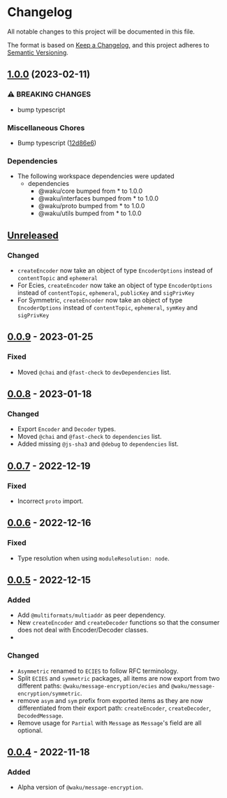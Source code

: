 # Changelog

All notable changes to this project will be documented in this file.

The format is based on [Keep a Changelog](https://keepachangelog.com/en/1.0.0/),
and this project adheres to [Semantic Versioning](https://semver.org/spec/v2.0.0.html).

## [1.0.0](https://github.com/waku-org/js-waku/compare/message-encryption-v0.0.9...message-encryption-v1.0.0) (2023-02-11)


### ⚠ BREAKING CHANGES

* bump typescript

### Miscellaneous Chores

* Bump typescript ([12d86e6](https://github.com/waku-org/js-waku/commit/12d86e6abcc68e27c39ca86b4f0dc2b68cdd6000))


### Dependencies

* The following workspace dependencies were updated
  * dependencies
    * @waku/core bumped from * to 1.0.0
    * @waku/interfaces bumped from * to 1.0.0
    * @waku/proto bumped from * to 1.0.0
    * @waku/utils bumped from * to 1.0.0

## [Unreleased]

### Changed

- `createEncoder` now take an object of type `EncoderOptions` instead of `contentTopic` and `ephemeral`
- For Ecies, `createEncoder` now take an object of type `EncoderOptions` instead of `contentTopic`, `ephemeral`, `publicKey` and `sigPrivKey`
- For Symmetric, `createEncoder` now take an object of type `EncoderOptions` instead of `contentTopic`, `ephemeral`, `symKey` and `sigPrivKey`

## [0.0.9] - 2023-01-25

### Fixed

- Moved `@chai` and `@fast-check` to `devDependencies` list.

## [0.0.8] - 2023-01-18

### Changed

- Export `Encoder` and `Decoder` types.
- Moved `@chai` and `@fast-check` to `dependencies` list.
- Added missing `@js-sha3` and `@debug` to `dependencies` list.

## [0.0.7] - 2022-12-19

### Fixed

- Incorrect `proto` import.

## [0.0.6] - 2022-12-16

### Fixed

- Type resolution when using `moduleResolution: node`.

## [0.0.5] - 2022-12-15

### Added

- Add `@multiformats/multiaddr` as peer dependency.
- New `createEncoder` and `createDecoder` functions so that the consumer does not deal with Encoder/Decoder classes.
-

### Changed

- `Asymmetric` renamed to `ECIES` to follow RFC terminology.
- Split `ECIES` and `symmetric` packages, all items are now export from two different paths: `@waku/message-encryption/ecies` and `@waku/message-encryption/symmetric`.
- remove `asym` and `sym` prefix from exported items as they are now differentiated from their export path: `createEncoder`, `createDecoder`, `DecodedMessage`.
- Remove usage for `Partial` with `Message` as `Message`'s field are all optional.

## [0.0.4] - 2022-11-18

### Added

- Alpha version of `@waku/message-encryption`.

[unreleased]: https://github.com/waku-org/js-waku/compare/@waku/message-encryption@0.0.9...HEAD
[0.0.9]: https://github.com/waku-org/js-waku/compare/@waku/message-encryption@0.0.8...@waku/message-encryption@0.0.9
[0.0.8]: https://github.com/waku-org/js-waku/compare/@waku/message-encryption@0.0.7...@waku/message-encryption@0.0.8
[0.0.7]: https://github.com/waku-org/js-waku/compare/@waku/message-encryption@0.0.6...@waku/message-encryption@0.0.7
[0.0.6]: https://github.com/waku-org/js-waku/compare/@waku/message-encryption@0.0.5...@waku/message-encryption@0.0.6
[0.0.5]: https://github.com/waku-org/js-waku/compare/@waku/message-encryption@0.0.4...@waku/message-encryption@0.0.5
[0.0.4]: https://github.com/waku-org/js-waku/compare/@waku/message-encryption@0.0.3...@waku/message-encryption@0.0.4
[0.0.3]: https://github.com/waku-org/js-waku/compare/@waku/message-encryption@0.0.2...%40waku/message-encryption@0.0.3
[0.0.2]: https://github.com/waku-org/js-waku/compare/@waku/message-encryption@0.0.1...%40waku/message-encryption@0.0.2
[0.0.1]: https://github.com/status-im/js-waku/compare/a20b7809d61ff9a9732aba82b99bbe99f229b935...%40waku/message-encryption%400.0.2
